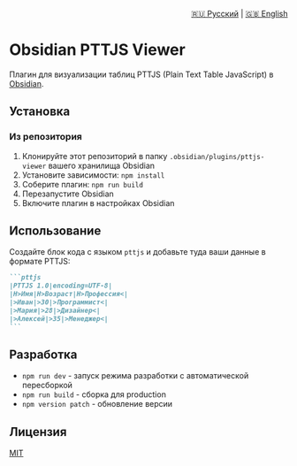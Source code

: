 <p align="right">
  <a href="README.ru.md">🇷🇺 Русский</a> |
  <a href="README.md">🇬🇧 English</a>
</p>

# Obsidian PTTJS Viewer

Плагин для визуализации таблиц PTTJS (Plain Text Table JavaScript) в [Obsidian](https://obsidian.md).

## Установка

### Из репозитория

1. Клонируйте этот репозиторий в папку `.obsidian/plugins/pttjs-viewer` вашего хранилища Obsidian
2. Установите зависимости: `npm install`
3. Соберите плагин: `npm run build`
4. Перезапустите Obsidian
5. Включите плагин в настройках Obsidian

## Использование

Создайте блок кода с языком `pttjs` и добавьте туда ваши данные в формате PTTJS:

````markdown
```pttjs
|PTTJS 1.0|encoding=UTF-8|
|H>Имя|H>Возраст|H>Профессия<|
|>Иван|>30|>Программист<|
|>Мария|>28|>Дизайнер<|
|>Алексей|>35|>Менеджер<|
```
````

## Разработка

- `npm run dev` - запуск режима разработки с автоматической пересборкой
- `npm run build` - сборка для production
- `npm version patch` - обновление версии

## Лицензия

[MIT](LICENSE)
